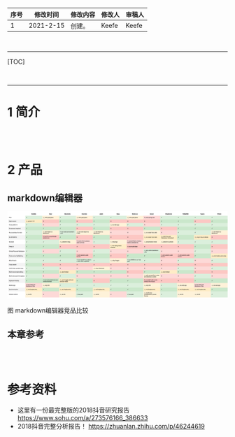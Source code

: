| 序号  | 修改时间      | 修改内容 | 修改人   | 审稿人   |
| --- | --------- | ---- | ----- | ----- |
| 1   | 2021-2-15 | 创建。  | Keefe | Keefe |

<br>

---

[TOC]

<br>

---

# 1 简介

<br><br>

# 2 产品

## markdown编辑器

<img title="" src="../../media/software_enginer/product_comparison_makrdown.png" alt="markdown竞品比较" data-align="inline">

图 markdown编辑器竞品比较

## 本章参考

<br><br>

# 参考资料

* 这里有一份最完整版的2018抖音研究报告  https://www.sohu.com/a/273576166_386633
* 2018抖音完整分析报告！  https://zhuanlan.zhihu.com/p/46244619
